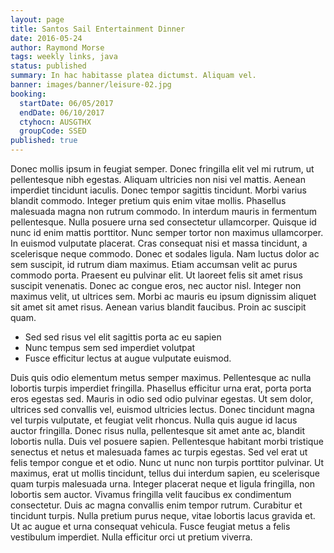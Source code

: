 ```yaml
---
layout: page
title: Santos Sail Entertainment Dinner
date: 2016-05-24
author: Raymond Morse
tags: weekly links, java
status: published
summary: In hac habitasse platea dictumst. Aliquam vel.
banner: images/banner/leisure-02.jpg
booking:
  startDate: 06/05/2017
  endDate: 06/10/2017
  ctyhocn: AUSGTHX
  groupCode: SSED
published: true
---
```

Donec mollis ipsum in feugiat semper. Donec fringilla elit vel mi rutrum, ut pellentesque nibh egestas. Aliquam ultricies non nisi vel mattis. Aenean imperdiet tincidunt iaculis. Donec tempor sagittis tincidunt. Morbi varius blandit commodo. Integer pretium quis enim vitae mollis. Phasellus malesuada magna non rutrum commodo. In interdum mauris in fermentum pellentesque.
Nulla posuere urna sed consectetur ullamcorper. Quisque id nunc id enim mattis porttitor. Nunc semper tortor non maximus ullamcorper. In euismod vulputate placerat. Cras consequat nisi et massa tincidunt, a scelerisque neque commodo. Donec et sodales ligula. Nam luctus dolor ac sem suscipit, id rutrum diam maximus. Etiam accumsan velit ac purus commodo porta. Praesent eu pulvinar elit. Ut laoreet felis sit amet risus suscipit venenatis. Donec ac congue eros, nec auctor nisl. Integer non maximus velit, ut ultrices sem. Morbi ac mauris eu ipsum dignissim aliquet sit amet sit amet risus. Aenean varius blandit faucibus. Proin ac suscipit quam.

* Sed sed risus vel elit sagittis porta ac eu sapien
* Nunc tempus sem sed imperdiet volutpat
* Fusce efficitur lectus at augue vulputate euismod.

Duis quis odio elementum metus semper maximus. Pellentesque ac nulla lobortis turpis imperdiet fringilla. Phasellus efficitur urna erat, porta porta eros egestas sed. Mauris in odio sed odio pulvinar egestas. Ut sem dolor, ultrices sed convallis vel, euismod ultricies lectus. Donec tincidunt magna vel turpis vulputate, et feugiat velit rhoncus. Nulla quis augue id lacus auctor fringilla. Donec risus nulla, pellentesque sit amet ante ac, blandit lobortis nulla.
Duis vel posuere sapien. Pellentesque habitant morbi tristique senectus et netus et malesuada fames ac turpis egestas. Sed vel erat ut felis tempor congue et et odio. Nunc ut nunc non turpis porttitor pulvinar. Ut maximus, erat ut mollis tincidunt, tellus dui interdum sapien, eu scelerisque quam turpis malesuada urna. Integer placerat neque et ligula fringilla, non lobortis sem auctor. Vivamus fringilla velit faucibus ex condimentum consectetur. Duis ac magna convallis enim tempor rutrum. Curabitur et tincidunt turpis. Nulla pretium purus neque, vitae lobortis lacus gravida et. Ut ac augue et urna consequat vehicula. Fusce feugiat metus a felis vestibulum imperdiet. Nulla efficitur orci ut pretium viverra.
